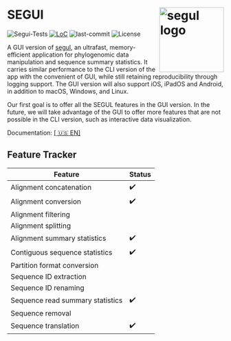 # SEGUI <img src="https://raw.githubusercontent.com/hhandika/segui/main/assets/images/logo.png" alt="segul logo" align="right" width="150"/>

![Segui-Tests](https://github.com/hhandika/segui/workflows/SEGUI-Tests/badge.svg)
[![LoC](https://tokei.rs/b1/github/hhandika/segui?category=code)](https://github.com/XAMPPRocky/tokei)
![last-commit](https://img.shields.io/github/last-commit/hhandika/segui)
![License](https://img.shields.io/github/license/hhandika/segui)

A GUI version of [segul](https://github.com/hhandika/segul), an ultrafast, memory-efficient application for phylogenomic data manipulation and sequence summary statistics. It carries similar performance to the CLI version of the app with the convenient of GUI, while still retaining reproducibility through logging support. The GUI version will also support iOS, iPadOS and Android, in addition to macOS, Windows, and Linux.

Our first goal is to offer all the SEGUL features in the GUI version. In the future, we will take advantage of the GUI to offer more features that are not possible in the CLI version, such as interactive data visualization.

Documentation: [[ :us: EN]](https://docs.page/hhandika/segul-docs/gui_overview)

## Feature Tracker

| Feature                          | Status             |
| -------------------------------- | ------------------ |
| Alignment concatenation          | :heavy_check_mark: |
| Alignment conversion             | :heavy_check_mark: |
| Alignment filtering              |                    |
| Alignment splitting              |                    |
| Alignment summary statistics     | :heavy_check_mark: |
| Contiguous sequence statistics   | :heavy_check_mark: |
| Partition format conversion      |                    |
| Sequence ID extraction           |                    |
| Sequence ID renaming             |                    |
| Sequence read summary statistics | :heavy_check_mark: |
| Sequence removal                 |                    |
| Sequence translation             | :heavy_check_mark: |
